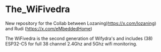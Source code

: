 # The_WiFivedra

New repository for the Collab between Lozaning)https://x.com/lozaning) and Rudi (https://x.com/eMbeddedHome)

The WiFivedra is the second generation of Wifydra's and includes (38) ESP32-C5 for full 38 channel 2.4Ghz and 5Ghz wifi monitoring. 
